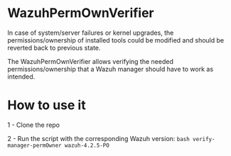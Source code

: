 # WazuhPermOwnVerifier


In case of system/server failures or kernel upgrades, the permissions/ownership of installed tools could be modified and should be reverted back to previous state.

The WazuhPermOwnVerifier allows verifying the needed permissions/ownership that a Wazuh manager should have to work as intended.


# How to use it

1 - Clone the repo 

2 - Run the script with the corresponding Wazuh version: `bash verify-manager-permOwner wazuh-4.2.5-PO`
